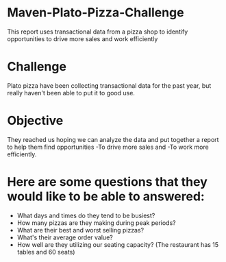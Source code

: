 # Maven-Plato-Pizza-Challenge
This report uses transactional data from a pizza shop to identify opportunities to drive more sales and work efficiently

# Challenge
Plato pizza have been collecting transactional data for the past year, but really haven't been able to put it to good use. 

# Objective
They reached us hoping we can analyze the data and put together a report to help them find opportunities 
-To drive more sales and 
-To work more efficiently.

# Here are some questions that they would like to be able to answered:

- What days and times do they tend to be busiest?
- How many pizzas are they making during peak periods?
- What are their best and worst selling pizzas?
- What's their average order value?
- How well are they utilizing our seating capacity? (The restaurant has 15 tables and 60 seats)
